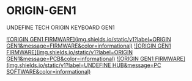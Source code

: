 # ORIGIN-GEN1
 UNDEFINE TECH ORIGIN KEYBOARD GEN1

[![ORIGIN GEN1 FIRMWARE](img.shields.io/static/v1?label=ORIGIN GEN1&message=FIRMWARE&color=informational)](https://github.com/Challenger-0/ORIGIN-GEN1-KeyboardFirmware) 
[![ORIGIN GEN1 FIRMWARE](img.shields.io/static/v1?label=ORIGIN GEN1&message=PCB&color=informational)](https://github.com/Challenger-0/ORIGIN-GEN1-KeyboardFirmware)
[![ORIGIN GEN1 FIRMWARE](img.shields.io/static/v1?label=UNDEFINE HUB&message=PC SOFTWARE&color=informational)](https://github.com/Challenger-0/ORIGIN-GEN1-KeyboardFirmware)